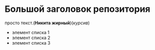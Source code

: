 # Большой заголовок репозитория
просто текст.(**Никита жирный**)(*курсив*)



- элемент списка 1
- элемент списка 2
- элемент списка 3
